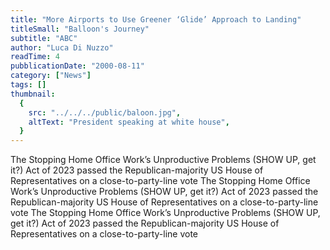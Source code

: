 ```yaml
---
title: "More Airports to Use Greener ‘Glide’ Approach to Landing"
titleSmall: "Balloon's Journey"
subtitle: "ABC"
author: "Luca Di Nuzzo"
readTime: 4
pubblicationDate: "2000-08-11"
category: ["News"]
tags: []
thumbnail:
  {
    src: "../../../public/baloon.jpg",
    altText: "President speaking at white house",
  }
---
```


The Stopping Home Office Work’s Unproductive Problems (SHOW UP, get it?) Act of 2023 passed the Republican-majority US House of Representatives on a close-to-party-line vote The Stopping Home Office Work’s Unproductive Problems (SHOW UP, get it?) Act of 2023 passed the Republican-majority US House of Representatives on a close-to-party-line vote
The Stopping Home Office Work’s Unproductive Problems (SHOW UP, get it?) Act of 2023 passed the Republican-majority US House of Representatives on a close-to-party-line vote
